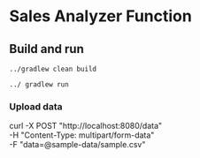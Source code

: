 # Sales Analyzer Function



## Build and run
```
../gradlew clean build

../ gradlew run
```

### Upload data

curl -X POST "http://localhost:8080/data" \
-H "Content-Type: multipart/form-data" \
-F "data=@sample-data/sample.csv"